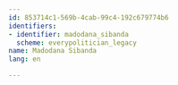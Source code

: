 ```yaml
---
id: 853714c1-569b-4cab-99c4-192c679774b6
identifiers:
- identifier: madodana_sibanda
  scheme: everypolitician_legacy
name: Madodana Sibanda
lang: en

---
```

